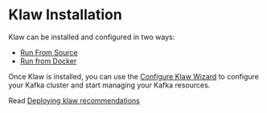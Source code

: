 # Klaw Installation

Klaw can be installed and configured in two ways:

- [Run From Source](run-source.md)
- [Run from Docker](run-docker.md)

Once Klaw is installed, you can use the [Configure Klaw Wizard](configure-klaw-wizard.md) to configure your Kafka
cluster
and start managing your Kafka resources.

Read [Deploying klaw recommendations](../deployklaw.md)
